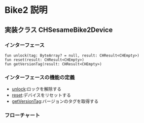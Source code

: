 # Bike2 説明
## 実装クラス CHSesameBike2Device
### インターフェース

```agsl
fun unlock(tag: ByteArray? = null, result: CHResult<CHEmpty>)
fun reset(result: CHResult<CHEmpty>)
fun getVersionTag(result: CHResult<CHEmpty>)

```
### インターフェースの機能の定義
- [unlock](unlock.md):ロックを解除する 
- [reset](reset.md):デバイスをリセットする
- [getVersionTag](ssm5version.md):バージョンのタグを取得する
### フローチャート
<!-- ![CHSesameBike2Device](../class/CHSesameBike2Device.svg) -->





